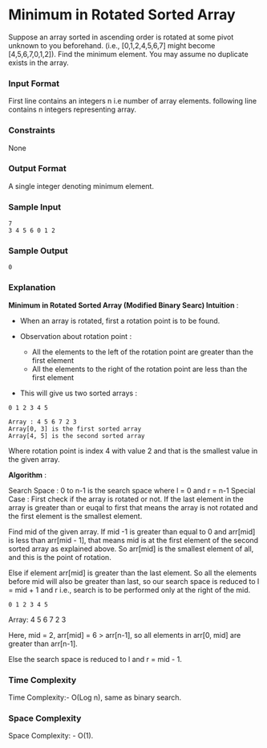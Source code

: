 # Minimum in Rotated Sorted Array

Suppose an array sorted in ascending order is rotated at some pivot unknown to you beforehand.
(i.e., [0,1,2,4,5,6,7] might become [4,5,6,7,0,1,2]).
Find the minimum element.
You may assume no duplicate exists in the array.

### Input Format

First line contains an integers n i.e number of array elements. following line contains n integers representing array.

### Constraints

None

### Output Format

A single integer denoting minimum element.

### Sample Input

```
7
3 4 5 6 0 1 2
```

### Sample Output

```
0
```

### Explanation

**Minimum in Rotated Sorted Array (Modified Binary Searc) Intuition** :

- When an array is rotated, first a rotation point is to be found.
- Observation about rotation point :

  - All the elements to the left of the rotation point are greater than the first element
  - All the elements to the right of the rotation point are less than the first element

- This will give us two sorted arrays :

```
0 1 2 3 4 5

Array : 4 5 6 7 2 3
Array[0, 3] is the first sorted array
Array[4, 5] is the second sorted array
```

Where rotation point is index 4 with value 2 and that is the smallest value in the given array.

**Algorithm** :

Search Space : 0 to n-1 is the search space where l = 0 and r = n-1
Special Case : First check if the array is rotated or not. If the last element in the array is greater than or euqal to first that means the array is not rotated and the first element is the smallest element.

Find mid of the given array.
If mid -1 is greater than equal to 0 and arr[mid] is less than arr[mid - 1], that means mid is at the first element of the second sorted array as explained above. So arr[mid] is the smallest element of all, and this is the point of rotation.

Else if element arr[mid] is greater than the last element. So all the elements before mid will also be greater than last, so our search space is reduced to l = mid + 1 and r i.e., search is to be performed only at the right of the mid.

```
0 1 2 3 4 5
```

Array: 4 5 6 7 2 3

Here, mid = 2, arr[mid] = 6 > arr[n-1], so all elements in arr[0, mid] are greater than arr[n-1].

Else the search space is reduced to l and r = mid - 1.

### Time Complexity

Time Complexity:- O(Log n), same as binary search.

### Space Complexity

Space Complexity: - O(1).
